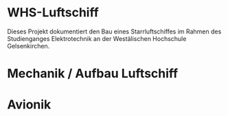 # WHS-Luftschiff

Dieses Projekt dokumentiert den Bau eines Starrluftschiffes im Rahmen des Studienganges Elektrotechnik an der Westälischen Hochschule Gelsenkirchen.

# Mechanik / Aufbau Luftschiff


# Avionik

